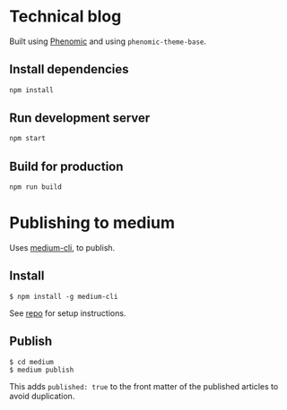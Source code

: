 # Technical blog

Built using [Phenomic](https://github.com/MoOx/phenomic) and using `phenomic-theme-base`.

## Install dependencies

```sh
npm install
```

## Run development server

```sh
npm start
```

## Build for production

```sh
npm run build
```

# Publishing to medium

Uses [medium-cli][medium-cli], to publish.

## Install

    $ npm install -g medium-cli

See [repo][medium-cli] for setup instructions.

## Publish

    $ cd medium
    $ medium publish

This adds `published: true` to the front matter of the published articles to avoid duplication.

[medium-cli]: https://github.com/lambtron/medium-cli
